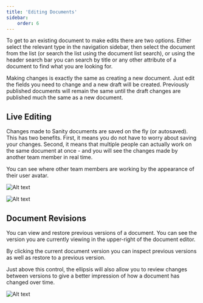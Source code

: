 ```yaml
---
title: 'Editing Documents'
sidebar:
    order: 6
---
```


To get to an existing document to make edits there are two options. Either select the relevant type in the navigation sidebar, then select the document from the list (or search the list using the document list search), or using the header search bar you can search by title or any other attribute of a document to find what you are looking for.

Making changes is exactly the same as creating a new document. Just edit the fields you need to change and a new draft will be created. Previously published documents will remain the same until the draft changes are published much the same as a new document.

## Live Editing

Changes made to Sanity documents are saved on the fly (or autosaved). This has two benefits. First, it means you do not have to worry about saving your changes. Second, it means that multiple people can actually work on the same document at once - and you will see the changes made by another team member in real time.

You can see where other team members are working by the appearance of their user avatar.

![Alt text](@assets//live-editing-1.png)

![Alt text](@assets//live-editing-2.png)

## Document Revisions

You can view and restore previous versions of a document. You can see the version you are currently viewing in the upper-right of the document editor.

By clicking the current document version you can inspect previous versions as well as restore to a previous version.

Just above this control, the ellipsis will also allow you to review changes between versions to give a better impression of how a document has changed over time.

![Alt text](@assets//restore-document.png)